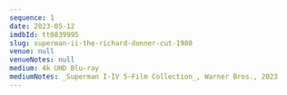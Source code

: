 ```yaml
---
sequence: 1
date: 2023-05-12
imdbId: tt0839995
slug: superman-ii-the-richard-donner-cut-1980
venue: null
venueNotes: null
medium: 4k UHD Blu-ray
mediumNotes: _Superman I-IV 5-Film Collection_, Warner Bros., 2023
---
```


